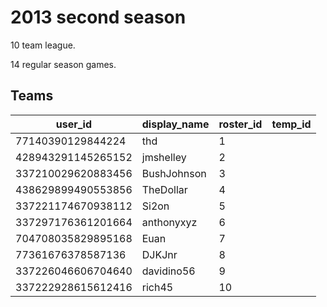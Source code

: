 # 2013 second season

10 team league.

14 regular season games.

## Teams

| user_id            | display_name | roster_id | temp_id |
| ------------------ | ------------ | --------- | ------- |
| 77140390129844224  | thd          | 1         |         |
| 428943291145265152 | jmshelley    | 2         |         |
| 337210029620883456 | BushJohnson  | 3         |         |
| 438629899490553856 | TheDollar    | 4         |         |
| 337221174670938112 | Si2on        | 5         |         |
| 337297176361201664 | anthonyxyz   | 6         |         |
| 704708035829895168 | Euan         | 7         |         |
| 77361676378587136  | DJKJnr       | 8         |         |
| 337226046606704640 | davidino56   | 9         |
| 337222928615612416 | rich45       | 10        |         |
